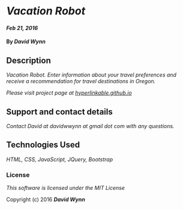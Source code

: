# _Vacation Robot_

#### _Feb 21, 2016_

#### By _**David Wynn**_

## Description

_Vacation Robot. Enter information about your travel preferences and receive a recommendation for travel destinations in Oregon._

_Please visit project page at [hyperlinkable.github.io](http://hyperlinkable.github.io)_

<!--
## Setup/Installation Requirements


* _This is a great place_
* _to list setup instructions_
* _in a simple_
* _easy-to-understand_
* _format_

_{Leave nothing to chance! You want it to be easy for potential users, employers and collaborators to run your app. Do I need to run a server? How should I set up my databases? Is there other code this app depends on?}_


## Known Bugs

_{Are there issues that have not yet been resolved that you want to let users know you know?  Outline any issues that would impact use of your application.  Share any workarounds that are in place. }_
-->

## Support and contact details

_Contact David at davidwwynn at gmail dot com with any questions._

## Technologies Used

_HTML, CSS, JavaScript, JQuery, Bootstrap_

### License

*This software is licensed under the MIT License*

Copyright (c) 2016 **_David Wynn_**
